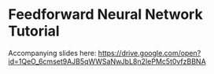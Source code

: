 # Feedforward Neural Network Tutorial

Accompanying slides here: https://drive.google.com/open?id=1QeO_6cmset9AJB5qWWSaNwJbL8n2IePMc5t0vfzBBNA
